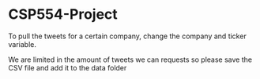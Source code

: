# CSP554-Project
To pull the tweets for a certain company, change the company and ticker variable.

We are limited in the amount of tweets we can requests so please save the CSV file and add it to the data folder
